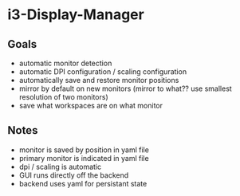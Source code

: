 # i3-Display-Manager

## Goals
- automatic monitor detection
- automatic DPI configuration / scaling configuration
- automatically save and restore monitor positions
- mirror by default on new monitors (mirror to what?? use smallest resolution of two monitors)
- save what workspaces are on what monitor

## Notes
- monitor is saved by position in yaml file
- primary monitor is indicated in yaml file
- dpi / scaling is automatic
- GUI runs directly off the backend
- backend uses yaml for persistant state
